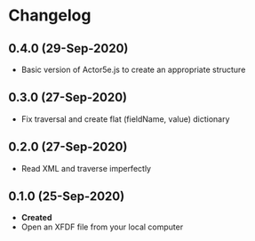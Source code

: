 # Changelog

## 0.4.0 (29-Sep-2020)
- Basic version of Actor5e.js to create an appropriate structure

## 0.3.0 (27-Sep-2020)
- Fix traversal and create flat (fieldName, value) dictionary

## 0.2.0 (27-Sep-2020)
- Read XML and traverse imperfectly

## 0.1.0 (25-Sep-2020)
- **Created**
-   Open an XFDF file from your local computer
